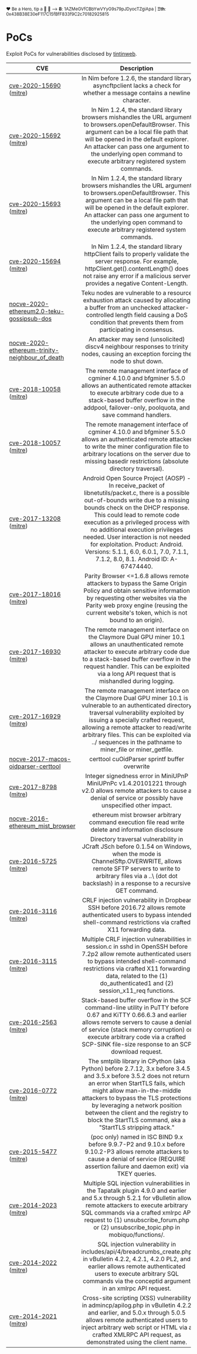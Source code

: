 <sup>❤ Be a Hero, tip a 🍺 🙂 ⟶ **Ƀ**: 1AZMeGVfCBbYwVYyG9s79pJDyocTZgiApa | **Ξth**: 0x438B38E30eF117C15fBfF833f9C2c70182925815</sup>


PoCs
====

Exploit PoCs for vulnerabilities disclosed by [tintinweb](https://github.com/tintinweb).


| CVE                            | Description         |
| ------------------------------ |:-------------:|
| [cve-2020-15690](cve-2020-15690) ([mitre](https://cve.mitre.org/cgi-bin/cvename.cgi?name=cve-2020-15690)) | In Nim before 1.2.6, the standard library asyncftpclient lacks a check for whether a message contains a newline character. |
| [cve-2020-15692](cve-2020-15692) ([mitre](https://cve.mitre.org/cgi-bin/cvename.cgi?name=cve-2020-15692)) | In Nim 1.2.4, the standard library browsers mishandles the URL argument to browsers.openDefaultBrowser. This argument can be a local file path that will be opened in the default explorer. An attacker can pass one argument to the underlying open command to execute arbitrary registered system commands. |
| [cve-2020-15693](cve-2020-15693) ([mitre](https://cve.mitre.org/cgi-bin/cvename.cgi?name=cve-2020-15692)) |In Nim 1.2.4, the standard library browsers mishandles the URL argument to browsers.openDefaultBrowser. This argument can be a local file path that will be opened in the default explorer. An attacker can pass one argument to the underlying open command to execute arbitrary registered system commands. |
| [cve-2020-15694](cve-2020-15694) ([mitre](https://cve.mitre.org/cgi-bin/cvename.cgi?name=cve-2020-15694)) |In Nim 1.2.4, the standard library httpClient fails to properly validate the server response. For example, httpClient.get().contentLength() does not raise any error if a malicious server provides a negative Content-Length. |
| [nocve-2020-ethereum2.0-teku-gossipsub-dos](nocve-2020-ethereum2.0-teku-gossipsub-dos) | Teku nodes are vulnerable to a resource exhaustion attack caused by allocating a buffer from an unchecked attacker-controlled length field causing a DoS condition that prevents them from participating in consensus. |
| [nocve-2020-ethereum-trinity-neighbour_of_death](nocve-2020-ethereum-trinity-neighbour_of_death) | An attacker may send (unsolicited) discv4 neighbour responses to trinity nodes, causing an exception forcing the node to shut down. |
| [cve-2018-10058](cve-2018-10058) ([mitre](https://cve.mitre.org/cgi-bin/cvename.cgi?name=cve-2018-10058)) | The remote management interface of cgminer 4.10.0 and bfgminer 5.5.0 allows an authenticated remote attacker to execute arbitrary code due to a stack-based buffer overflow in the addpool, failover-only, poolquota, and save command handlers. |
| [cve-2018-10057](cve-2018-10057) ([mitre](https://cve.mitre.org/cgi-bin/cvename.cgi?name=cve-2018-10057)) | The remote management interface of cgminer 4.10.0 and bfgminer 5.5.0 allows an authenticated remote attacker to write the miner configuration file to arbitrary locations on the server due to missing basedir restrictions (absolute directory traversal). |
| [cve-2017-13208](cve-2017-13208) ([mitre](https://cve.mitre.org/cgi-bin/cvename.cgi?name=cve-2017-13208)) | Android Open Source Project (AOSP) - In receive_packet of libnetutils/packet.c, there is a possible out-of-bounds write due to a missing bounds check on the DHCP response. This could lead to remote code execution as a privileged process with no additional execution privileges needed. User interaction is not needed for exploitation. Product: Android. Versions: 5.1.1, 6.0, 6.0.1, 7.0, 7.1.1, 7.1.2, 8.0, 8.1. Android ID: A-67474440. |
| [cve-2017-18016](cve-2017-18016) ([mitre](https://cve.mitre.org/cgi-bin/cvename.cgi?name=cve-2017-18016)) | Parity Browser <=1.6.8 allows remote attackers to bypass the Same Origin Policy and obtain sensitive information by requesting other websites via the Parity web proxy engine (reusing the current website's token, which is not bound to an origin).|
| [cve-2017-16930](cve-2017-16930) ([mitre](https://cve.mitre.org/cgi-bin/cvename.cgi?name=cve-2017-16930)) | The remote management interface on the Claymore Dual GPU miner 10.1 allows an unauthenticated remote attacker to execute arbitrary code due to a stack-based buffer overflow in the request handler. This can be exploited via a long API request that is mishandled during logging.|
| [cve-2017-16929](cve-2017-16929) ([mitre](https://cve.mitre.org/cgi-bin/cvename.cgi?name=cve-2017-16929)) | The remote management interface on the Claymore Dual GPU miner 10.1 is vulnerable to an authenticated directory traversal vulnerability exploited by issuing a specially crafted request, allowing a remote attacker to read/write arbitrary files. This can be exploited via ../ sequences in the pathname to miner_file or miner_getfile.|
| [nocve-2017-macos-oidparser-certtool](nocve-2017-macos-oidparser-certtool) | certtool cuOidParser sprintf buffer overwrite |
| [cve-2017-8798](cve-2017-8798) ([mitre](https://cve.mitre.org/cgi-bin/cvename.cgi?name=cve-2017-8798)) |  Integer signedness error in MiniUPnP MiniUPnPc v1.4.20101221 through v2.0 allows remote attackers to cause a denial of service or possibly have unspecified other impact.|
| [nocve-2016-ethereum_mist_browser](nocve-2016-ethereum_mist_browser) | ethereum mist browser arbitrary command execution file read write delete and information disclosure |
| [cve-2016-5725](cve-2016-5725) ([mitre](https://cve.mitre.org/cgi-bin/cvename.cgi?name=cve-2016-5725)) |  Directory traversal vulnerability in JCraft JSch before 0.1.54 on Windows, when the mode is ChannelSftp.OVERWRITE, allows remote SFTP servers to write to arbitrary files via a ..\ (dot dot backslash) in a response to a recursive GET command.|
| [cve-2016-3116](cve-2016-3116) ([mitre](https://cve.mitre.org/cgi-bin/cvename.cgi?name=cve-2016-3116)) |  CRLF injection vulnerability in Dropbear SSH before 2016.72 allows remote authenticated users to bypass intended shell-command restrictions via crafted X11 forwarding data.|
| [cve-2016-3115](cve-2016-3115) ([mitre](https://cve.mitre.org/cgi-bin/cvename.cgi?name=cve-2016-3115))|  Multiple CRLF injection vulnerabilities in session.c in sshd in OpenSSH before 7.2p2 allow remote authenticated users to bypass intended shell-command restrictions via crafted X11 forwarding data, related to the (1) do_authenticated1 and (2) session_x11_req functions.|
| [cve-2016-2563](cve-2016-2563) ([mitre](https://cve.mitre.org/cgi-bin/cvename.cgi?name=cve-2016-2563)) |  Stack-based buffer overflow in the SCP command-line utility in PuTTY before 0.67 and KiTTY 0.66.6.3 and earlier allows remote servers to cause a denial of service (stack memory corruption) or execute arbitrary code via a crafted SCP-SINK file-size response to an SCP download request.|
| [cve-2016-0772](cve-2016-0772) ([mitre](https://cve.mitre.org/cgi-bin/cvename.cgi?name=cve-2016-0772))|  The smtplib library in CPython (aka Python) before 2.7.12, 3.x before 3.4.5, and 3.5.x before 3.5.2 does not return an error when StartTLS fails, which might allow man-in-the-middle attackers to bypass the TLS protections by leveraging a network position between the client and the registry to block the StartTLS command, aka a "StartTLS stripping attack." |
| [cve-2015-5477](cve-2015-5477) ([mitre](https://cve.mitre.org/cgi-bin/cvename.cgi?name=cve-2015-5477))|  (poc only) named in ISC BIND 9.x before 9.9.7-P2 and 9.10.x before 9.10.2-P3 allows remote attackers to cause a denial of service (REQUIRE assertion failure and daemon exit) via TKEY queries.|
| [cve-2014-2023](cve-2014-2023) ([mitre](https://cve.mitre.org/cgi-bin/cvename.cgi?name=CVE-2014-2023)) | Multiple SQL injection vulnerabilities in the Tapatalk plugin 4.9.0 and earlier and 5.x through 5.2.1 for vBulletin allow remote attackers to execute arbitrary SQL commands via a crafted xmlrpc API request to (1) unsubscribe_forum.php or (2) unsubscribe_topic.php in mobiquo/functions/. |
| [cve-2014-2022](cve-2014-2022) ([mitre](https://cve.mitre.org/cgi-bin/cvename.cgi?name=CVE-2014-2022)) | SQL injection vulnerability in includes/api/4/breadcrumbs_create.php in vBulletin 4.2.2, 4.2.1, 4.2.0 PL2, and earlier allows remote authenticated users to execute arbitrary SQL commands via the conceptid argument in an xmlrpc API request.|
| [cve-2014-2021](cve-2014-2021) ([mitre](https://cve.mitre.org/cgi-bin/cvename.cgi?name=CVE-2014-2021)) |  Cross-site scripting (XSS) vulnerability in admincp/apilog.php in vBulletin 4.2.2 and earlier, and 5.0.x through 5.0.5 allows remote authenticated users to inject arbitrary web script or HTML via a crafted XMLRPC API request, as demonstrated using the client name. |
